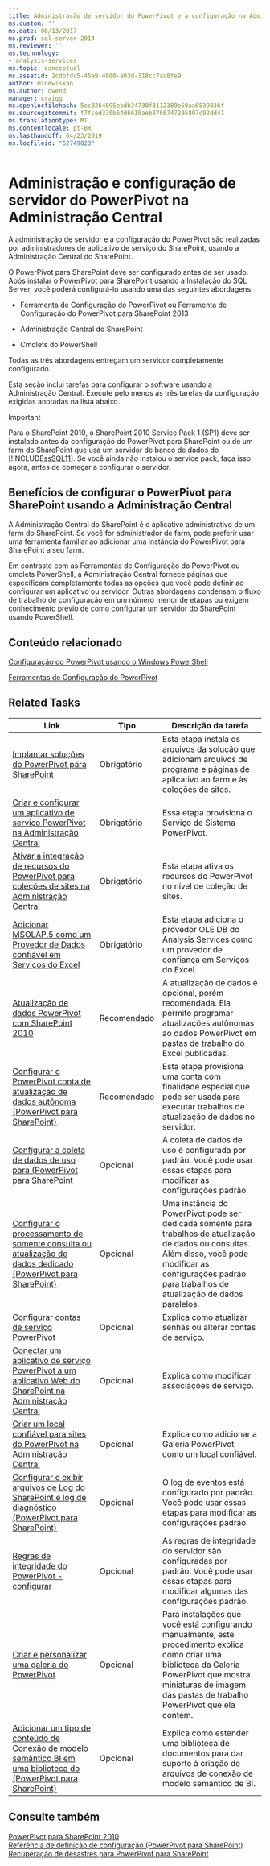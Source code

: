 ```yaml
---
title: Administração de servidor do PowerPivot e a configuração na Administração Central | Microsoft Docs
ms.custom: ''
ms.date: 06/13/2017
ms.prod: sql-server-2014
ms.reviewer: ''
ms.technology:
- analysis-services
ms.topic: conceptual
ms.assetid: 2cdbfdc5-45a9-4000-a03d-318cc7ac8fe9
author: minewiskan
ms.author: owend
manager: craigg
ms.openlocfilehash: 5ec3264095ebdb34730f8112389b50aa6839836f
ms.sourcegitcommit: f7fced330b64d6616aeb8766747295807c92dd41
ms.translationtype: MT
ms.contentlocale: pt-BR
ms.lasthandoff: 04/23/2019
ms.locfileid: "62749023"
---
```

# <a name="powerpivot-server-administration-and-configuration-in-central-administration"></a>Administração e configuração de servidor do PowerPivot na Administração Central
  A administração de servidor e a configuração do PowerPivot são realizadas por administradores de aplicativo de serviço do SharePoint, usando a Administração Central do SharePoint.  
  
 O PowerPivot para SharePoint deve ser configurado antes de ser usado. Após instalar o PowerPivot para SharePoint usando a Instalação do SQL Server, você poderá configurá-lo usando uma das seguintes abordagens:  
  
-   Ferramenta de Configuração do PowerPivot ou Ferramenta de Configuração do PowerPivot para SharePoint 2013  
  
-   Administração Central do SharePoint  
  
-   Cmdlets do PowerShell  
  
 Todas as três abordagens entregam um servidor completamente configurado.  
  
 Esta seção inclui tarefas para configurar o software usando a Administração Central. Execute pelo menos as três tarefas da configuração exigidas anotadas na lista abaixo.  
  
> [!IMPORTANT]  
>  Para o SharePoint 2010, o SharePoint 2010 Service Pack 1 (SP1) deve ser instalado antes da configuração do PowerPivot para SharePoint ou de um farm do SharePoint que usa um servidor de banco de dados do [!INCLUDE[ssSQL11](../../includes/sssql11-md.md)]. Se você ainda não instalou o service pack; faça isso agora, antes de começar a configurar o servidor.  
  
## <a name="benefits-of-configuring-powerpivot-for-sharepoint-using-central-administration"></a>Benefícios de configurar o PowerPivot para SharePoint usando a Administração Central  
 A Administração Central do SharePoint é o aplicativo administrativo de um farm do SharePoint. Se você for administrador de farm, pode preferir usar uma ferramenta familiar ao adicionar uma instância do PowerPivot para SharePoint a seu farm.  
  
 Em contraste com as Ferramentas de Configuração do PowerPivot ou cmdlets PowerShell, a Administração Central fornece páginas que especificam completamente todas as opções que você pode definir ao configurar um aplicativo ou servidor. Outras abordagens condensam o fluxo de trabalho de configuração em um número menor de etapas ou exigem conhecimento prévio de como configurar um servidor do SharePoint usando PowerShell.  
  
## <a name="related-content"></a>Conteúdo relacionado  
 [Configuração do PowerPivot usando o Windows PowerShell](power-pivot-configuration-using-windows-powershell.md)  
  
 [Ferramentas de Configuração do PowerPivot](power-pivot-configuration-tools.md)  
  
## <a name="related-tasks"></a>Related Tasks  
  
|Link|Tipo|Descrição da tarefa|  
|----------|----------|----------------------|  
|[Implantar soluções do PowerPivot para SharePoint](deploy-power-pivot-solutions-to-sharepoint.md)|Obrigatório|Esta etapa instala os arquivos da solução que adicionam arquivos de programa e páginas de aplicativo ao farm e às coleções de sites.|  
|[Criar e configurar um aplicativo de serviço PowerPivot na Administração Central](create-and-configure-power-pivot-service-application-in-ca.md)|Obrigatório|Essa etapa provisiona o Serviço de Sistema PowerPivot.|  
|[Ativar a integração de recursos do PowerPivot para coleções de sites na Administração Central](activate-power-pivot-integration-for-site-collections-in-ca.md)|Obrigatório|Esta etapa ativa os recursos do PowerPivot no nível de coleção de sites.|  
|[Adicionar MSOLAP.5 como um Provedor de Dados confiável em Serviços do Excel](add-msolap-5-as-a-trusted-data-provider-in-excel-services.md)|Obrigatório|Esta etapa adiciona o provedor OLE DB do Analysis Services como um provedor de confiança em Serviços do Excel.|  
|[Atualização de dados PowerPivot com SharePoint 2010](../powerpivot-data-refresh-with-sharepoint-2010.md)|Recomendado|A atualização de dados é opcional, porém recomendada. Ela permite programar atualizações autônomas ao dados PowerPivot em pastas de trabalho do Excel publicadas.|  
|[Configurar o PowerPivot conta de atualização de dados autônoma &#40;PowerPivot para SharePoint&#41;](../configure-unattended-data-refresh-account-powerpivot-sharepoint.md)|Recomendado|Esta etapa provisiona uma conta com finalidade especial que pode ser usada para executar trabalhos de atualização de dados no servidor.|  
|[Configurar a coleta de dados de uso para &#40;PowerPivot para SharePoint](configure-usage-data-collection-for-power-pivot-for-sharepoint.md)|Opcional|A coleta de dados de uso é configurada por padrão. Você pode usar essas etapas para modificar as configurações padrão.|  
|[Configurar o processamento de somente consulta ou atualização de dados dedicado &#40;PowerPivot para SharePoint&#41;](../configure-dedicated-data-refresh-query-only-processing-powerpivot-sharepoint.md)|Opcional|Uma instância do PowerPivot pode ser dedicada somente para trabalhos de atualização de dados ou consultas. Além disso, você pode modificar as configurações padrão para trabalhos de atualização de dados paralelos.|  
|[Configurar contas de serviço PowerPivot](configure-power-pivot-service-accounts.md)|Opcional|Explica como atualizar senhas ou alterar contas de serviço.|  
|[Conectar um aplicativo de serviço PowerPivot a um aplicativo Web do SharePoint na Administração Central](connect-power-pivot-service-app-to-sharepoint-web-app-in-ca.md)|Opcional|Explica como modificar associações de serviço.|  
|[Criar um local confiável para sites do PowerPivot na Administração Central](create-a-trusted-location-for-power-pivot-sites-in-central-administration.md)|Opcional|Explica como adicionar a Galeria PowerPivot como um local confiável.|  
|[Configurar e exibir arquivos de Log do SharePoint e log de diagnóstico &#40;PowerPivot para SharePoint&#41;](configure-and-view-sharepoint-and-diagnostic-logging.md)|Opcional|O log de eventos está configurado por padrão. Você pode usar essas etapas para modificar as configurações padrão.|  
|[Regras de integridade do PowerPivot - configurar](configure-power-pivot-health-rules.md)|Opcional|As regras de integridade do servidor são configuradas por padrão. Você pode usar essas etapas para modificar algumas das configurações padrão.|  
|[Criar e personalizar uma galeria do PowerPivot](create-and-customize-power-pivot-gallery.md)|Opcional|Para instalações que você está configurando manualmente, este procedimento explica como criar uma biblioteca da Galeria PowerPivot que mostra miniaturas de imagem das pastas de trabalho PowerPivot que ela contém.|  
|[Adicionar um tipo de conteúdo de Conexão de modelo semântico BI em uma biblioteca do &#40;PowerPivot para SharePoint&#41;](add-bi-semantic-model-connection-content-type-to-library.md)|Opcional|Explica como estender uma biblioteca de documentos para dar suporte à criação de arquivos de conexão de modelo semântico de BI.|  
  
## <a name="see-also"></a>Consulte também  
 [PowerPivot para SharePoint 2010](../../sql-server/install/powerpivot-for-sharepoint-2010-installation.md)   
 [Referência de definição de configuração &#40;PowerPivot para SharePoint&#41;](configuration-setting-reference-power-pivot-for-sharepoint.md)   
 [Recuperação de desastres para PowerPivot para SharePoint](https://go.microsoft.com/fwlink/p/?LinkId=389570)  
  
  
